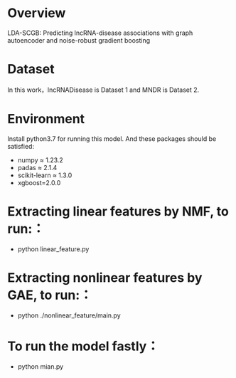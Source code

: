 # Overview
LDA-SCGB: Predicting lncRNA-disease associations with graph autoencoder and noise-robust gradient boosting
# Dataset
In this work，lncRNADisease is Dataset 1 and MNDR is Dataset 2.

# Environment
Install python3.7 for running this model. And these packages should be satisfied:
- numpy $\approx$ 1.23.2
- padas $\approx$ 2.1.4
- scikit-learn $\approx$ 1.3.0
- xgboost=2.0.0
# Extracting linear features by NMF, to run:：
- python linear_feature.py
# Extracting nonlinear features by GAE, to run:：
- python ./nonlinear_feature/main.py
# To run the model fastly：
- python mian.py

